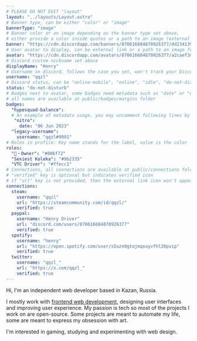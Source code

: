 ```yaml
---
# PLEASE DO NOT EDIT "layout"
layout: "../layouts/Layout.astro"
# Banner type, can be either "color" or "image"
bannerType: "image"
# Banner color or an image depending on the banner type set above,
# either provide a color inside quotes or a path to an image (external links are supported)
banner: "https://cdn.discordapp.com/banners/870616684870926377/dd234139b79765b44324d2475f6a3c5b?size=4096"
# User avatar to display, can be external link or a path to an image from public folder
avatar: "https://cdn.discordapp.com/avatars/870616684870926377/a2caef3d096e7b21bba6021ce7d68b8a?size=1024"
# Discord custom nickname set above
displayName: "Henry"
# Username on discord, follows the case you set, won't track your Discord account e.g. "Domin#2874" or "dominnya"
username: "qqzl"
# Discord status, can be "online-mobile", "online", "idle", "do-not-disturb", "invisible" or "streaming"
status: "do-not-disturb"
# Badges next to avatar, some badges need metadata such as "date" or "username"
# all names are available at public/badges/margins folder
badges:
  "hypesquad-balance":
  # An example of metadata usage, you may uncomment following lines by removing "#":
   "nitro":
     date: "06 Jun 2023"
  "legacy-username":
    username: "qqzl#9091"
# Roles in profile: Key name stands for the label, value is the color
roles:
  "👑・Owner": "#006f72"
  "Sexiest Koleka": "#9b2335"
  "VTC Driver": "#ffecc1"
# Connections, all connections are available at public/connections folder
# "verified" key is optional but indicates verified icon
# if "url" key is not provided, then the external link icon won't appear
connections:
  steam:
    username: "qqzl"
    url: "https://steamcommunity.com/id/qqzl/"
    verified: true
  paypal:
    username: "Henry Driver"
    url: "discord.com/users/870616684870926377"
    verified: true
  spotify:
    username: "henry"
    url: "https://open.spotify.com/user/s5uzn0gtojmqxoyvfhl20pvip"
    verified: true
  twitter:
    username: "qqzl_"
    url: "https://x.com/qqzl_"
    verified: true
---
```


<!-- Your About Me section -->

Hi, I'm an independent web developer based in Kazan, Russia.

I mostly work with [frontend web development](https://domin.pro), designing user interfaces and improving user experience. My passion is tech so most of the projects I work on are open-source. Some projects are meant to automate my life, some are meant to express my obsession with art.

I'm interested in gaming, studying and experimenting with web design.
